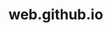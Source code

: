 # web.github.io
<!DOCTYPE html>
<html lang="en">
<head>
    <meta charset="UTF-8">
    <meta name="viewport" content="width=device-width, initial-scale=1.0">
    <title>Facts Around Globe</title>
    <style>
        /* Basic reset */
        * {
            margin: 0;
            padding: 0;
            box-sizing: border-box;
        }

        /* Typography */
        body {
            font-family: Arial, sans-serif;
            line-height: 1.6;
            padding: 20px;
            background-color: #f9f9f9;
        }

        /* Layout */
        header, nav, main, footer {
            margin-bottom: 20px;
        }

        nav ul {
            list-style: none;
            display: flex;
            gap: 15px;
            justify-content: center;
        }

        nav a {
            text-decoration: none;
            color: #333;
        }

        h1, h2 {
            margin-bottom: 10px;
        }

        main {
            max-width: 800px;
            margin: 0 auto;
            padding: 20px;
            background: white;
            border-radius: 8px;
            box-shadow: 0 0 10px rgba(0,0,0,0.1);
        }

        form label {
            display: block;
            margin-bottom: 5px;
        }

        form input, form textarea {
            margin-bottom: 10px;
            padding: 8px;
            width: 100%;
            max-width: 300px;
            border: 1px solid #ccc;
            border-radius: 4px;
        }

        button {
            padding: 10px 15px;
            background-color: #007BFF;
            color: white;
            border: none;
            border-radius: 4px;
            cursor: pointer;
        }

        button:hover {
            background-color: #0056b3;
        }

        footer {
            text-align: center;
            padding: 10px;
            background: #333;
            color: white;
        }

        footer p {
            margin: 5px 0;
        }

        /* Responsive design */
        @media (max-width: 600px) {
            nav ul {
                flex-direction: column;
                align-items: center;
            }

            form input, form textarea {
                width: 100%;
            }

            main {
                padding: 10px;
            }
        }
    </style>
</head>
<body>
    <header>
        <nav>
            <ul>
                <li><a href="#home">Home</a></li>
                <li><a href="#about">About</a></li>
                <li><a href="#contact">Contact</a></li>
            </ul>
        </nav>
    </header>
    <main>
        <section id="home">
            <h1>Facts Around Globe</h1>
            <p>Welcome to Facts Around Globe. Discover interesting facts about our world.</p>
        </section>
        <section id="about">
            <h2>About Us</h2>
            <p>Facts Around Globe is dedicated to sharing fascinating facts about different places, cultures, and events around the world. Our mission is to educate and entertain our audience with well-researched and engaging content.</p>
        </section>
        <section id="contact">
            <h2>Contact Us</h2>
            <p>If you have any questions or would like to reach out to us, please use the contact information below:</p>
            <p>Phone: +254796447965</p>
            <p>Email: <a href="mailto:rumsfelddonald1@gmail.com">rumsfelddonald1@gmail.com</a></p>
            <p>Twitter: <a href="https://twitter.com/factsaroundglobe" target="_blank">@factsaroundglobe</a></p>
            <form id="contact-form">
                <label for="name">Name:</label>
                <input type="text" id="name" name="name" required>
                
                <label for="email">Email:</label>
                <input type="email" id="email" name="email" required>
                
                <label for="message">Message:</label>
                <textarea id="message" name="message" rows="4" required></textarea>
                
                <button type="submit">Submit</button>
            </form>
        </section>
    </main>
    <footer>
        <p>&copy; 2024 Facts Around Globe</p>
    </footer>
    <script>
        document.addEventListener('DOMContentLoaded', () => {
            const form = document.getElementById('contact-form');
            
            form.addEventListener('submit', (event) => {
                event.preventDefault();
                const name = document.getElementById('name').value;
                const email = document.getElementById('email').value;
                const message = document.getElementById('message').value;
                
                if (validateEmail(email)) {
                    alert(`Thank you, ${name}! Your message has been sent.`);
                    form.reset();
                } else {
                    alert('Please enter a valid email address.');
                }
            });
        });

        function validateEmail(email) {
            const re = /^[^\s@]+@[^\s@]+\.[^\s@]+$/;
            return re.test(email);
        }
    </script>
</body>
</html>
